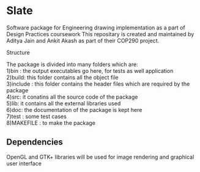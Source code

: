 # Slate
Software package for Engineering drawing implementation as a part of Design Practices coursework
This repositary is created and maintained by Aditya Jain and Ankit Akash as part of their COP290 project.

Structure  

The package is divided into many folders which are:  
1)bin : the output executables go here, for tests as well application  
2)build: this folder contains all the object file  
3)include : this folder contains the header files which are required by the package  
4)src: it conatins all the source code of the package  
5)lib: it contains all the external libraries used  
6)doc: the documentation of the package is kept here  
7)test : some test cases   
8)MAKEFILE : to make the package   

<h2>Dependencies</h2>  

OpenGL and GTK+ libraries will be used for image rendering and graphical user interface  

